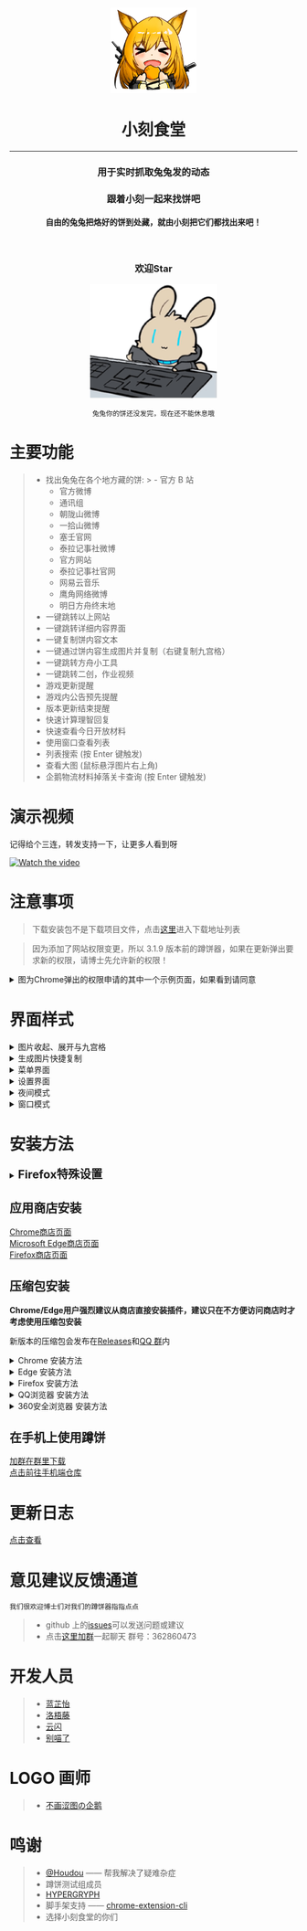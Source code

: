 <!--suppress CheckImageSize, HtmlDeprecatedAttribute -->
<div align="center"><img alt="logo" src="docs/images/logo.png" width="150"></div>
<h1 align="center">小刻食堂</h1>
<hr>
<div align="center">
    <h3>用于实时抓取兔兔发的动态</h3>
    <h3>跟着小刻一起来找饼吧</h3>
    <h4>自由的兔兔把烙好的饼到处藏，就由小刻把它们都找出来吧！</h4><br/>
    <h3>欢迎Star</h3>
    <img alt="gif" src="/docs/images/readme_1.gif" height="200" />
</div>
<div align="center">

    兔兔你的饼还没发完，现在还不能休息哦

</div>


# 主要功能

> - 找出兔兔在各个地方藏的饼:
    >   - 官方 B 站
>   - 官方微博
>   - 通讯组
>   - 朝陇山微博
>   - 一拾山微博
>   - 塞壬官网
>   - 泰拉记事社微博
>   - 官方网站
>   - 泰拉记事社官网
>   - 网易云音乐
>   - 鹰角网络微博
>   - 明日方舟终末地
> - 一键跳转以上网站
> - 一键跳转详细内容界面
> - 一键复制饼内容文本
> - 一键通过饼内容生成图片并复制（右键复制九宫格）
> - 一键跳转方舟小工具
> - 一键跳转二创，作业视频
> - 游戏更新提醒
> - 游戏内公告预先提醒
> - 版本更新结束提醒
> - 快速计算理智回复
> - 快速查看今日开放材料
> - 使用窗口查看列表
> - 列表搜索 (按 Enter 键触发)
> - 查看大图 (鼠标悬浮图片右上角)
> - 企鹅物流材料掉落关卡查询 (按 Enter 键触发)

# 演示视频

记得给个三连，转发支持一下，让更多人看到呀

[![Watch the video](https://i0.hdslb.com/bfs/archive/3d3e150f7e838de5222cdce023bd77d4afc6154f.jpg@600w.webp)](https://www.bilibili.com/video/BV1ru4y1x7cZ)

# 注意事项

> 下载安装包不是下载项目文件，点击[这里](https://github.com/Enraged-Dun-Cookie-Development-Team/Dun-Cookie-Vue/releases)进入下载地址列表

> 因为添加了网站权限变更，所以 3.1.9 版本前的蹲饼器，如果在更新弹出要求新的权限，请博士先允许新的权限！

<details>
  <summary>图为Chrome弹出的权限申请的其中一个示例页面，如果看到请同意</summary>
   
  ![avatar](docs/images/readme_oldtip_1.jpg)
  ![avatar](docs/images/readme_oldtip_2.jpg)
</details>

# 界面样式

<details>
  <summary>图片收起、展开与九宫格</summary>

![avatar](/docs/images/readme_feature_1.png)
![avatar](/docs/images/readme_feature_2.png)

</details>
<details>
  <summary>生成图片快捷复制</summary>

![avatar](/docs/images/readme_feature_3.png)

</details>
<details>
  <summary>菜单界面</summary>

![avatar](/docs/images/readme_feature_4.png)

</details>
<details>
  <summary>设置界面</summary>

![avatar](/docs/images/readme_feature_5.png)
![avatar](/docs/images/readme_feature_6.png)
![avatar](/docs/images/readme_feature_7.png)

</details>
<details>
  <summary>夜间模式</summary>

![avatar](/docs/images/readme_feature_8.png)

</details>
<details>
  <summary>窗口模式</summary>

![avatar](/docs/images/readme_feature_9.png)

</details>

# 安装方法

<details>
  <summary><strong style="font-size: 20px">Firefox特殊设置</strong></summary>

>   Firefox默认无法将图片保存进粘贴板，如果需要自动保存粘贴板跟随以下配置，否则只能手动右键复制
>   1. 打开火狐，在地址栏输入`about:config`，进入配置页
>   2. 点击 接受风险并继续
>   3. 在搜索框输入`dom.events.asyncClipboard.clipboardItem`
>   4. 双击或者点后面双箭头切换为`true`，完成

</details>

## 应用商店安装
[Chrome商店页面](https://chrome.google.com/webstore/detail/gblmdllhbodefkmimbcjpflhjneagkkd)  
[Microsoft Edge商店页面](https://microsoftedge.microsoft.com/addons/detail/%E5%B0%8F%E5%88%BB%E9%A3%9F%E5%A0%82-%E6%98%8E%E6%97%A5%E6%96%B9%E8%88%9F%E8%B9%B2%E9%A5%BC%E5%99%A8-arknight/jimmfliacfpeabcifcghmdankmdnmfmn)  
[Firefox商店页面](https://addons.mozilla.org/zh-CN/firefox/addon/%E5%B0%8F%E5%88%BB%E9%A3%9F%E5%A0%82-%E6%98%8E%E6%97%A5%E6%96%B9%E8%88%9F%E8%B9%B2%E9%A5%BC%E5%99%A8-arknights-cookies)  

## 压缩包安装

**Chrome/Edge用户强烈建议从商店直接安装插件，建议只在不方便访问商店时才考虑使用压缩包安装**

新版本的压缩包会发布在[Releases](https://github.com/Enraged-Dun-Cookie-Development-Team/Dun-Cookie-Vue/releases)和[QQ 群](https://jq.qq.com/?_wv=1027&k=Vod1uO13)内

<details>
  <summary>Chrome 安装方法</summary>

> - 推荐 [Chrome 应用商店](https://chrome.google.com/webstore/detail/%E8%B9%B2%E9%A5%BC-%E6%98%8E%E6%97%A5%E6%96%B9%E8%88%9F%E8%B9%B2%E9%A5%BC%E5%99%A8-arknights-cook/gblmdllhbodefkmimbcjpflhjneagkkd)
> - 下载 zip 通过开发者模式加载已解压的扩展程序
>   1. 先解压到任意文件夹
>   2. 地址栏输入`chrome://extensions/`，回车
>   3. 右上角打开开发者模式
>   4. 点击“加载已解压的扩展程序”
>   5. 选择解压后的整个插件文件夹完成安装
>
> PS: 可以通过地址栏输入`chrome://settings/?search=后台`找到“关闭 Google Chrome 后继续运行后台应用”，选择运行后台扩展程序的使用

</details>

<details>
  <summary>Edge 安装方法</summary>

> - [Edge 应用商店](https://microsoftedge.microsoft.com/addons/detail/%E5%B0%8F%E5%88%BB%E9%A3%9F%E5%A0%82-%E6%98%8E%E6%97%A5%E6%96%B9%E8%88%9F%E8%B9%B2%E9%A5%BC%E5%99%A8-arknight/jimmfliacfpeabcifcghmdankmdnmfmn?hl=zh-CN)
> - 下载 zip 通过开发者模式加载已解压的扩展程序
>   1. 先解压到任意文件夹
>   2. 地址栏输入`edge://extensions/`，回车
>   3. 左下角打开开发者模式
>   4. 点击已安装的扩展右边的第一个图标“加载解压缩的扩展”![avatar](docs/images/readme_2.webp)
>   5. 选择解压后的整个插件文件夹完成安装
>
> PS: 可以通过地址栏输入`edge://settings/?search=后台`找到“关闭 Microsoft Edge 后继续运行后台应用关闭”，选择运行后台扩展程序的使用

</details>

<details>
  <summary>Firefox 安装方法</summary>

> - [Firefox应用商店](https://addons.mozilla.org/zh-CN/firefox/addon/%E5%B0%8F%E5%88%BB%E9%A3%9F%E5%A0%82-%E6%98%8E%E6%97%A5%E6%96%B9%E8%88%9F%E8%B9%B2%E9%A5%BC%E5%99%A8-arknights-cookies/)
> - Firefox目前不允许通过zip安装

</details>

<details>
  <summary>QQ浏览器 安装方法</summary>

> 1. 先解压到任意文件夹
> 2. 地址栏输入`qqbrowser://extensions/manage`，回车
> 3. 右上角打开开发者模式
> 4. 点击“加载已解压的扩展程序”
> 5. 选择解压后的整个插件文件夹完成安装

</details>

<details>
  <summary>360安全浏览器 安装方法</summary>

> 1. 先解压到任意文件夹
> 2. 点击地址栏旁边扩展中心图标
> 3. 点击已安装的扩展
> 4. 勾选开发者模式
> 5. 点击“加载已解压的扩展程序”
> 6. 选择解压后的整个插件文件夹完成安装

</details>

## 在手机上使用蹲饼

[加群在群里下载](https://jq.qq.com/?_wv=1027&k=Vod1uO13)  
[点击前往手机端仓库](https://github.com/Enraged-Dun-Cookie-Development-Team/Dun-Cookie-Flutter)

# 更新日志

[点击查看](docs/CHANGELOG.md)

# 意见建议反馈通道

    我们很欢迎博士们对我们的蹲饼器指指点点

> - github 上的[issues](https://github.com/Enraged-Dun-Cookie-Development-Team/Dun-Cookie-Vue/issues)可以发送问题或建议
> - 点击[这里加群](https://jq.qq.com/?_wv=1027&k=Vod1uO13)一起聊天 群号：362860473

# 开发人员

> - [蓝芷怡](https://github.com/LiuZiYang1)
> - [洛梧藤](https://github.com/lwt-414)
> - [云闪](https://github.com/Yun-Shan)
> - [别喵了](https://github.com/ablupi)

# LOGO 画师

> - [不画涩图の企鹅](https://pipie457.lofter.com/)

# 鸣谢

> - [@Houdou](https://github.com/Houdou) —— 帮我解决了疑难杂症
> - 蹲饼测试组成员
> - [HYPERGRYPH](https://www.hypergryph.com/#/)
> - 脚手架支持 —— [chrome-extension-cli](https://github.com/SlowSoulWen/chrome-extension-cli)
> - 选择小刻食堂的你们
